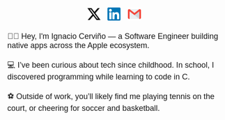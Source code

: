 <link rel="stylesheet" href="./css/style.css">
<link rel="preconnect" href="https://fonts.googleapis.com">
<link rel="preconnect" href="https://fonts.gstatic.com" crossorigin>
<link href="https://fonts.googleapis.com/css2?family=Rajdhani:wght@500&display=swap" rel="stylesheet">

<h5 align="center">
  <a href="https://x.com/ignaciocervino"><img src="./images/twitter-x.svg" width="30px" alt="X"></a>
  &nbsp; &nbsp;  
  <a href="https://in.linkedin.com/in/ignaciocervino"><img src="./images/linkedin.svg" width="30px" alt="LinkedIn"></a>
  &nbsp; &nbsp;  
  <a href="mailto:ignaciocervino@gmail.com"><img src="./images/gmail.svg" width="30px" alt="mail"></a> &nbsp; &nbsp; 
</h5>
<p align="left" class="presentation" style="font-family: 'Rajdhani', sans-serif; font-size: large;">
    👋🏻 Hey, I'm Ignacio Cerviño — a Software Engineer building native apps across the Apple ecosystem.<br><br>
    💻 I’ve been curious about tech since childhood. In school, I discovered programming while learning to code in C.<br><br>
    ⚽️ Outside of work, you’ll likely find me playing tennis on the court, or cheering for soccer and basketball.
</p>
